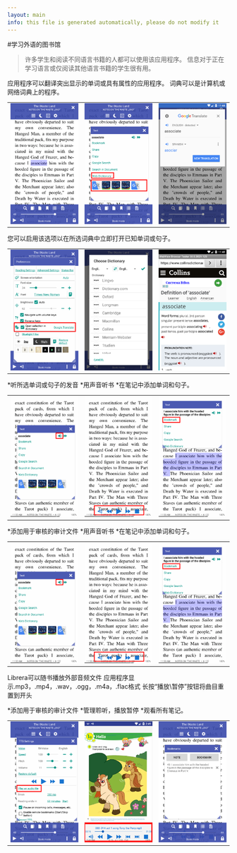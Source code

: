 ```yaml
---
layout: main
info: this file is generated automatically, please do not modify it
---
```


#学习外语的图书馆

>许多学生和阅读不同语言书籍的人都可以使用该应用程序。
信息对于正在学习语言或仅阅读其他语言书籍的学生很有用。

应用程序可以翻译突出显示的单词或具有属性的应用程序。
词典可以是计算机或网络词典上的程序。

||||
|-|-|-|
|![](1.png)|![](2.png)|![](3.png)|

您可以启用该选项以在所选词典中立即打开已知单词或句子。

||||
|-|-|-|
|![](4.png)|![](5.png)|![](6.png)|

*听所选单词或句子的发音
*用声音听书
*在笔记中添加单词和句子。

||||
|-|-|-|
|![](7.png)|![](8.png)|![](9.png)|

*添加用于审核的审计文件
*用声音听书
*在笔记中添加单词和句子。

||||
|-|-|-|
|![](7.png)|![](8.png)|![](9.png)|

Librera可以随书播放外部音频文件
应用程序显示.mp3，.mp4，.wav，.ogg，.m4a，.flac格式
长按“播放\暂停”按钮将曲目重置到开头

*添加用于审核的审计文件
*管理聆听，播放暂停
*观看所有笔记。

||||
|-|-|-|
|![](10.png)|![](11.png)|![](12.png)|
